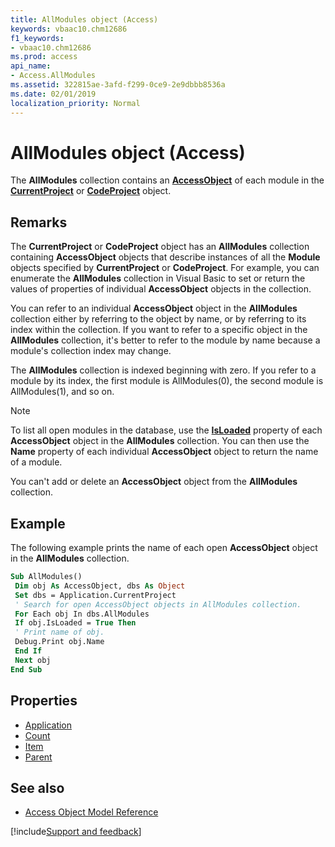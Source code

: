 ```yaml
---
title: AllModules object (Access)
keywords: vbaac10.chm12686
f1_keywords:
- vbaac10.chm12686
ms.prod: access
api_name:
- Access.AllModules
ms.assetid: 322815ae-3afd-f299-0ce9-2e9dbbb8536a
ms.date: 02/01/2019
localization_priority: Normal
---
```



# AllModules object (Access)

The **AllModules** collection contains an **[AccessObject](Access.AccessObject.md)** of each module in the **[CurrentProject](Access.CurrentProject.md)** or **[CodeProject](Access.CodeProject.md)** object.


## Remarks

The **CurrentProject** or **CodeProject** object has an **AllModules** collection containing **AccessObject** objects that describe instances of all the **Module** objects specified by **CurrentProject** or **CodeProject**. For example, you can enumerate the **AllModules** collection in Visual Basic to set or return the values of properties of individual **AccessObject** objects in the collection.

You can refer to an individual **AccessObject** object in the **AllModules** collection either by referring to the object by name, or by referring to its index within the collection. If you want to refer to a specific object in the **AllModules** collection, it's better to refer to the module by name because a module's collection index may change.

The **AllModules** collection is indexed beginning with zero. If you refer to a module by its index, the first module is AllModules(0), the second module is AllModules(1), and so on.

> [!NOTE] 
> To list all open modules in the database, use the **[IsLoaded](Access.AccessObject.IsLoaded.md)** property of each **AccessObject** object in the **AllModules** collection. You can then use the **Name** property of each individual **AccessObject** object to return the name of a module.

You can't add or delete an **AccessObject** object from the **AllModules** collection.


## Example

The following example prints the name of each open **AccessObject** object in the **AllModules** collection.


```vb
Sub AllModules() 
 Dim obj As AccessObject, dbs As Object 
 Set dbs = Application.CurrentProject 
 ' Search for open AccessObject objects in AllModules collection. 
 For Each obj In dbs.AllModules 
 If obj.IsLoaded = True Then 
 ' Print name of obj. 
 Debug.Print obj.Name 
 End If 
 Next obj 
End Sub
```


## Properties

- [Application](Access.AllModules.Application.md)
- [Count](Access.AllModules.Count.md)
- [Item](Access.AllModules.Item.md)
- [Parent](Access.AllModules.Parent.md)

## See also

- [Access Object Model Reference](overview/Access/object-model.md)

[!include[Support and feedback](~/includes/feedback-boilerplate.md)]